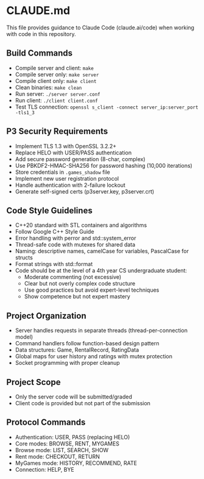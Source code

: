 # CLAUDE.md

This file provides guidance to Claude Code (claude.ai/code) when working with code in this repository.

## Build Commands
- Compile server and client: `make` 
- Compile server only: `make server`
- Compile client only: `make client`
- Clean binaries: `make clean`
- Run server: `./server server.conf`
- Run client: `./client client.conf`
- Test TLS connection: `openssl s_client -connect server_ip:server_port -tls1_3`

## P3 Security Requirements
- Implement TLS 1.3 with OpenSSL 3.2.2+
- Replace HELO with USER/PASS authentication
- Add secure password generation (8-char, complex)
- Use PBKDF2-HMAC-SHA256 for password hashing (10,000 iterations)
- Store credentials in `.games_shadow` file
- Implement new user registration protocol
- Handle authentication with 2-failure lockout
- Generate self-signed certs (p3server.key, p3server.crt)

## Code Style Guidelines
- C++20 standard with STL containers and algorithms
- Follow Google C++ Style Guide 
- Error handling with perror and std::system_error
- Thread-safe code with mutexes for shared data
- Naming: descriptive names, camelCase for variables, PascalCase for structs
- Format strings with std::format
- Code should be at the level of a 4th year CS undergraduate student:
  - Moderate commenting (not excessive)
  - Clear but not overly complex code structure
  - Use good practices but avoid expert-level techniques
  - Show competence but not expert mastery

## Project Organization
- Server handles requests in separate threads (thread-per-connection model)
- Command handlers follow function-based design pattern
- Data structures: Game, RentalRecord, RatingData
- Global maps for user history and ratings with mutex protection
- Socket programming with proper cleanup

## Project Scope
- Only the server code will be submitted/graded
- Client code is provided but not part of the submission

## Protocol Commands
- Authentication: USER, PASS (replacing HELO)
- Core modes: BROWSE, RENT, MYGAMES
- Browse mode: LIST, SEARCH, SHOW
- Rent mode: CHECKOUT, RETURN
- MyGames mode: HISTORY, RECOMMEND, RATE
- Connection: HELP, BYE